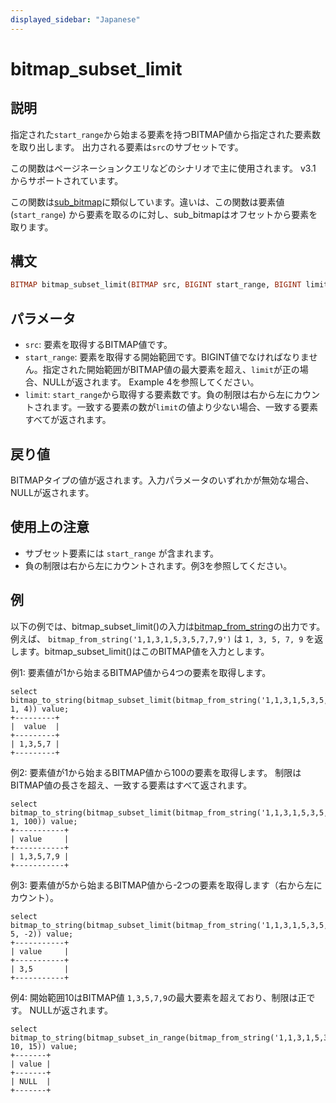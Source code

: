 ```yaml
---
displayed_sidebar: "Japanese"
---
```


# bitmap_subset_limit

## 説明

指定された`start_range`から始まる要素を持つBITMAP値から指定された要素数を取り出します。 出力される要素は`src`のサブセットです。

この関数はページネーションクエリなどのシナリオで主に使用されます。 v3.1 からサポートされています。

この関数は[sub_bitmap](./sub_bitmap.md)に類似しています。違いは、この関数は要素値 (`start_range`) から要素を取るのに対し、sub_bitmapはオフセットから要素を取ります。

## 構文

```Haskell
BITMAP bitmap_subset_limit(BITMAP src, BIGINT start_range, BIGINT limit)
```

## パラメータ

- `src`: 要素を取得するBITMAP値です。
- `start_range`: 要素を取得する開始範囲です。BIGINT値でなければなりません。指定された開始範囲がBITMAP値の最大要素を超え、`limit`が正の場合、NULLが返されます。 Example 4を参照してください。
- `limit`: `start_range`から取得する要素数です。負の制限は右から左にカウントされます。一致する要素の数が`limit`の値より少ない場合、一致する要素すべてが返されます。

## 戻り値

BITMAPタイプの値が返されます。入力パラメータのいずれかが無効な場合、NULLが返されます。

## 使用上の注意

- サブセット要素には `start_range` が含まれます。
- 負の制限は右から左にカウントされます。例3を参照してください。

## 例

以下の例では、bitmap_subset_limit()の入力は[bitmap_from_string](./bitmap_from_string.md)の出力です。 例えば、 `bitmap_from_string('1,1,3,1,5,3,5,7,7,9')` は `1, 3, 5, 7, 9` を返します。bitmap_subset_limit()はこのBITMAP値を入力とします。

例1: 要素値が1から始まるBITMAP値から4つの要素を取得します。

```Plaintext
select bitmap_to_string(bitmap_subset_limit(bitmap_from_string('1,1,3,1,5,3,5,7,7,9'), 1, 4)) value;
+---------+
|  value  |
+---------+
| 1,3,5,7 |
+---------+
```

例2: 要素値が1から始まるBITMAP値から100の要素を取得します。 制限はBITMAP値の長さを超え、一致する要素はすべて返されます。

```Plaintext
select bitmap_to_string(bitmap_subset_limit(bitmap_from_string('1,1,3,1,5,3,5,7,7,9'), 1, 100)) value;
+-----------+
| value     |
+-----------+
| 1,3,5,7,9 |
+-----------+
```

例3: 要素値が5から始まるBITMAP値から-2つの要素を取得します（右から左にカウント）。

```Plaintext
select bitmap_to_string(bitmap_subset_limit(bitmap_from_string('1,1,3,1,5,3,5,7,7,9'), 5, -2)) value;
+-----------+
| value     |
+-----------+
| 3,5       |
+-----------+
```

例4: 開始範囲10はBITMAP値 `1,3,5,7,9`の最大要素を超えており、制限は正です。 NULLが返されます。

```Plain
select bitmap_to_string(bitmap_subset_in_range(bitmap_from_string('1,1,3,1,5,3,5,7,7,9'), 10, 15)) value;
+-------+
| value |
+-------+
| NULL  |
+-------+
```